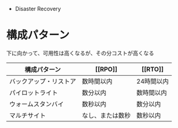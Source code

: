 - Disaster Recovery

# 構成パターン
下に向かって、可用性は高くなるが、その分コストが高くなる

| 構成パターン           | [[RPO]]              | [[RTO]]        |
| ---------------------- | ---------------- | ---------- |
| バックアップ・リストア | 数時間以内       | 24時間以内 |
| パイロットライト       | 数分以内         | 数時間以内 |
| ウォームスタンバイ     | 数秒以内         | 数分以内   |
| マルチサイト           | なし、または数秒 | 数秒以内           |
